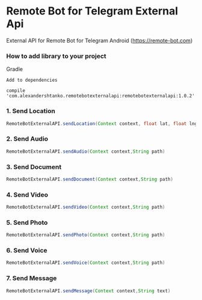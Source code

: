 # Remote Bot for Telegram External Api
External API for Remote Bot for Telegram Android (https://remote-bot.com)

### How to add library to your project
Gradle
```
Add to dependencies

compile 'com.alexandershtanko.remotebotexternalapi:remotebotexternalapi:1.0.2'

```

### 1. Send Location
```Java
RemoteBotExternalAPI.sendLocation(Context context, float lat, float lng)
```
### 2. Send Audio
```Java
RemoteBotExternalAPI.sendAudio(Context context,String path)
```
### 3. Send Document
```Java
RemoteBotExternalAPI.sendDocument(Context context,String path)
```
### 4. Send Video
```Java
RemoteBotExternalAPI.sendVideo(Context context,String path)
```
### 5. Send Photo
```Java
RemoteBotExternalAPI.sendPhoto(Context context,String path)
```
### 6. Send Voice
```Java
RemoteBotExternalAPI.sendVoice(Context context,String path)
```
### 7. Send Message
```Java
RemoteBotExternalAPI.sendMessage(Context context,String text)
```
